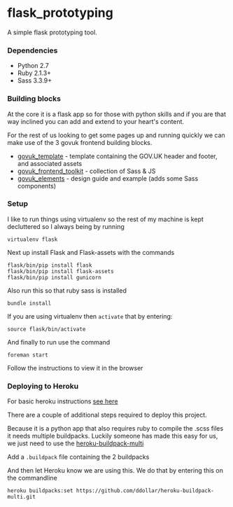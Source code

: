 # flask_prototyping

A simple flask prototyping tool.

### Dependencies

* Python 2.7
* Ruby 2.1.3+
* Sass 3.3.9+

### Building blocks

At the core it is a flask app so for those with python skills and if you are that way inclined you can add and extend to your heart's content.

For the rest of us looking to get some pages up and running quickly we can make use of the 3 govuk frontend building blocks.

* [govuk_template](https://github.com/alphagov/govuk_template) - template containing the GOV.UK header and footer, and associated assets
* [govuk_frontend_toolkit](https://github.com/alphagov/govuk_frontend_toolkit) - collection of Sass & JS 
* [govuk_elements](https://github.com/alphagov/govuk_elements) - design guide and example (adds some Sass components)

### Setup

I like to run things using virtualenv so the rest of my machine is kept decluttered so I always being by running

```
virtualenv flask
```

Next up install Flask and Flask-assets with the commands

```
flask/bin/pip install flask
flask/bin/pip install flask-assets
flask/bin/pip install gunicorn
```

Also run this so that ruby sass is installed

```
bundle install
```

If you are using virtualenv then `activate` that by entering:

```
source flask/bin/activate
```

And finally to run use the command

```
foreman start
```

Follow the instructions to view it in the browser


### Deploying to Heroku

For basic heroku instructions [see here](https://github.com/alphagov/govuk_prototype_kit/blob/master/docs/deploying.md)

There are a couple of additional steps required to deploy this project.

Because it is a python app that also requires ruby to compile the .scss files it needs multiple buildpacks. Luckily someone has made this easy for us, we just need to use the [heroku-buildpack-multi](https://github.com/ddollar/heroku-buildpack-multi)

Add a `.buildpack` file containing the 2 buildpacks

And then let Heroku know we are using this. We do that by entering this on the commandline

```
heroku buildpacks:set https://github.com/ddollar/heroku-buildpack-multi.git
```


